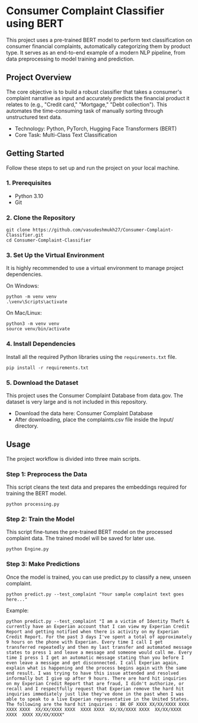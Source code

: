 # Consumer Complaint Classifier using BERT
This project uses a pre-trained BERT model to perform text classification on consumer financial complaints, automatically categorizing them by product type. It serves as an end-to-end example of a modern NLP pipeline, from data preprocessing to model training and prediction.

## Project Overview
The core objective is to build a robust classifier that takes a consumer's complaint narrative as input and accurately predicts the financial product it relates to (e.g., "Credit card," "Mortgage," "Debt collection"). This automates the time-consuming task of manually sorting through unstructured text data.

- Technology: Python, PyTorch, Hugging Face Transformers (BERT)
- Core Task: Multi-Class Text Classification

## Getting Started
Follow these steps to set up and run the project on your local machine.
### 1. Prerequisites
- Python 3.10
- Git
### 2. Clone the Repository
```buildoutcfg
git clone https://github.com/vasudeshmukh27/Consumer-Complaint-Classifier.git
cd Consumer-Complaint-Classifier
```
### 3. Set Up the Virtual Environment
It is highly recommended to use a virtual environment to manage project dependencies.

On Windows:
```buildoutcfg
python -m venv venv
.\venv\Scripts\activate
```
On Mac/Linux:
```buildoutcfg
python3 -m venv venv
source venv/bin/activate
```
### 4. Install Dependencies
Install all the required Python libraries using the `requirements.txt` file.
```buildoutcfg
pip install -r requirements.txt
```
### 5. Download the Dataset
This project uses the Consumer Complaint Database from data.gov. The dataset is very large and is not included in this repository.
- Download the data here: Consumer Complaint Database
- After downloading, place the complaints.csv file inside the Input/ directory.

## Usage
The project workflow is divided into three main scripts.
### Step 1: Preprocess the Data
This script cleans the text data and prepares the embeddings required for training the BERT model.
```buildoutcfg
python processing.py
```
### Step 2: Train the Model
This script fine-tunes the pre-trained BERT model on the processed complaint data. The trained model will be saved for later use.
```buildoutcfg
python Engine.py
```
### Step 3: Make Predictions
Once the model is trained, you can use predict.py to classify a new, unseen complaint.
```buildoutcfg
python predict.py --test_complaint "Your sample complaint text goes here..."
```
Example:
```buildoutcfg
python predict.py --test_complaint "I am a victim of Identity Theft & currently have an Experian account that I can view my Experian Credit Report and getting notified when there is activity on my Experian Credit Report. For the past 3 days I've spent a total of approximately 9 hours on the phone with Experian. Every time I call I get transferred repeatedly and then my last transfer and automated message states to press 1 and leave a message and someone would call me. Every time I press 1 I get an automatic message stating than you before I even leave a message and get disconnected. I call Experian again, explain what is happening and the process begins again with the same end result. I was trying to have this issue attended and resolved informally but I give up after 9 hours. There are hard hit inquiries on my Experian Credit Report that are fraud, I didn't authorize, or recall and I respectfully request that Experian remove the hard hit inquiries immediately just like they've done in the past when I was able to speak to a live Experian representative in the United States. The following are the hard hit inquiries : BK OF XXXX XX/XX/XXXX XXXX XXXX XXXX  XX/XX/XXXX XXXX  XXXX XXXX  XX/XX/XXXX XXXX  XX/XX/XXXX XXXX  XXXX XX/XX/XXXX"
```

